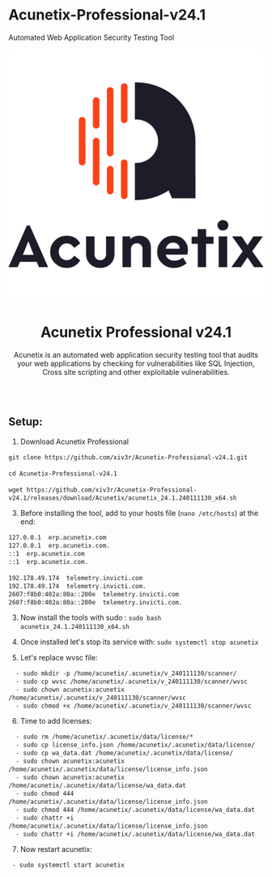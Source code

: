 # Acunetix-Professional-v24.1
Automated Web Application Security Testing Tool

<img width="1000" height="500" src="https://github.com/xiv3r/acunetix_23.11.231123131_x64/blob/main/logo/acunetix-logo.png">



# <h1 align="center"> Acunetix Professional v24.1 </h1>

<p align="center"> Acunetix is an automated web application security testing tool that audits your web applications by checking for vulnerabilities like SQL Injection, Cross site scripting and other exploitable vulnerabilities. </p>


<br></br>

## Setup:

1) Download Acunetix Professional
```
git clone https://github.com/xiv3r/Acunetix-Professional-v24.1.git

cd Acunetix-Professional-v24.1

wget https://github.com/xiv3r/Acunetix-Professional-v24.1/releases/download/Acunetix/acunetix_24.1.240111130_x64.sh
```
3) Before installing the tool, add to your hosts file (`nano /etc/hosts`) at the end:
```
127.0.0.1  erp.acunetix.com
127.0.0.1  erp.acunetix.com.
::1  erp.acunetix.com
::1  erp.acunetix.com.

192.178.49.174  telemetry.invicti.com
192.178.49.174  telemetry.invicti.com.
2607:f8b0:402a:80a::200e  telemetry.invicti.com
2607:f8b0:402a:80a::200e  telemetry.invicti.com.
```
3) Now install the tools with sudo : `sudo bash acunetix_24.1.240111130_x64.sh`

4) Once installed let's stop its service with: `sudo systemctl stop acunetix`

5) Let's replace wvsc file:
```
  - sudo mkdir -p /home/acunetix/.acunetix/v_240111130/scanner/
  - sudo cp wvsc /home/acunetix/.acunetix/v_240111130/scanner/wvsc
  - sudo chown acunetix:acunetix /home/acunetix/.acunetix/v_240111130/scanner/wvsc
  - sudo chmod +x /home/acunetix/.acunetix/v_240111130/scanner/wvsc
```
6) Time to add licenses:
```
  - sudo rm /home/acunetix/.acunetix/data/license/*
  - sudo cp license_info.json /home/acunetix/.acunetix/data/license/
  - sudo cp wa_data.dat /home/acunetix/.acunetix/data/license/
  - sudo chown acunetix:acunetix /home/acunetix/.acunetix/data/license/license_info.json
  - sudo chown acunetix:acunetix /home/acunetix/.acunetix/data/license/wa_data.dat
  - sudo chmod 444 /home/acunetix/.acunetix/data/license/license_info.json
  - sudo chmod 444 /home/acunetix/.acunetix/data/license/wa_data.dat
  - sudo chattr +i /home/acunetix/.acunetix/data/license/license_info.json
  - sudo chattr +i /home/acunetix/.acunetix/data/license/wa_data.dat
```

7) Now restart acunetix:
 ```
  - sudo systemctl start acunetix
 ```
